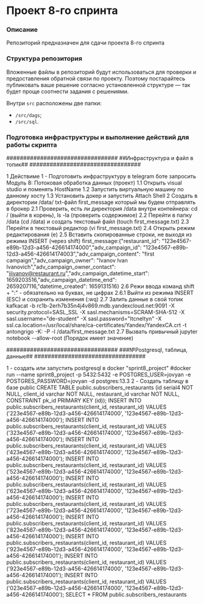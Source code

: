# Проект 8-го спринта

### Описание
Репозиторий предназначен для сдачи проекта 8-го спринта

### Структура репозитория
Вложенные файлы в репозиторий будут использоваться для проверки и предоставления обратной связи по проекту. Поэтому постарайтесь публиковать ваше решение согласно установленной структуре — так будет проще соотнести задания с решениями.

Внутри `src` расположены две папки:
- `/src/dags`;
- `/src/sql`.


### Подготовка инфраструктуры и выполнение действий для работы скрипта

#################################
##Инфраструктура и файл в топик##
#################################

1 Действиме 1 - Подготовить инфраструктуру в telegram боте запросить Модуль 8: Потоковая обработка данных (проект)
1.1 Открыть visual studio и поменять HostName
1.2 Запустить виртуальную машину по данному хосту
1.3 Установить докер и запустить Attach Shell
2 Создать в директории  /data/ txt-файл first_message который мы будем отправлять в брокер
2.1 Проверить, есть ли директория /data внутри контейнера: 
cd / (выйти в корень), 
ls -la (проверить содержимое)
2.2 Перейти в папку /data (cd /data) и создать текстовый файл (touch first_message.txt) 
2.3 Перейти в текстовый редактор (vi first_message.txt) 
2.4 Открыть режим редактирования (e) 
2.5 Вставить скопированные строки, не выходя из режима INSERT (через shift) 
first_message:{"restaurant_id": "123e4567-e89b-12d3-a456-426614174000","adv_campaign_id": "123e4567-e89b-12d3-a456-426614174003","adv_campaign_content": "first campaign","adv_campaign_owner": "Ivanov Ivan Ivanovich","adv_campaign_owner_contact": "iiivanov@restaurant.ru","adv_campaign_datetime_start": 1659203516,"adv_campaign_datetime_end": 2659207116,"datetime_created": 1659131516} 
2.6 Режи ввода команд shift + ":" - обязательно на буквах, не цифрах
2.6.1 Выйти из режима INSERT (ESC) и сохранить изменения (:wq)
2.7 Залить данные в свой топик
kafkacat -b rc1b-2erh7b35n4j4v869.mdb.yandexcloud.net:9091 -X security.protocol=SASL_SSL -X sasl.mechanisms=SCRAM-SHA-512 -X sasl.username="de-student" -X sasl.password="ltcneltyn" -X ssl.ca.location=/usr/local/share/ca-certificates/Yandex/YandexCA.crt -t antongrigo -K: -P -l /data/first_message.txt
2.7 Вызвать привычный jupyter notebook --allow-root (Порядок имеет значение)

#################################
###№Postgresql, таблица, данные##
#################################

1 - создать или запустить postgresql в docker "sprint8_project"
#docker run --name sprint8_project -p 5432:5432 -e POSTGRES_USER=jovyan -e POSTGRES_PASSWORD=jovyan -d postgres:13.3
2 - Создать таблицу в базе public 
CREATE TABLE public.subscribers_restaurants (id serial4 NOT NULL, client_id varchar NOT NULL, restaurant_id varchar NOT NULL, CONSTRAINT pk_id PRIMARY KEY (id));
INSERT INTO public.subscribers_restaurants(client_id, restaurant_id) VALUES ('223e4567-e89b-12d3-a456-426614174000', '123e4567-e89b-12d3-a456-426614174000');
INSERT INTO public.subscribers_restaurants(client_id, restaurant_id) VALUES ('323e4567-e89b-12d3-a456-426614174000', '123e4567-e89b-12d3-a456-426614174000');
INSERT INTO public.subscribers_restaurants(client_id, restaurant_id) VALUES ('423e4567-e89b-12d3-a456-426614174000', '123e4567-e89b-12d3-a456-426614174000');
INSERT INTO public.subscribers_restaurants(client_id, restaurant_id) VALUES ('523e4567-e89b-12d3-a456-426614174000', '123e4567-e89b-12d3-a456-426614174000');
INSERT INTO public.subscribers_restaurants(client_id, restaurant_id) VALUES ('623e4567-e89b-12d3-a456-426614174000', '123e4567-e89b-12d3-a456-426614174000');
INSERT INTO public.subscribers_restaurants(client_id, restaurant_id) VALUES ('723e4567-e89b-12d3-a456-426614174000', '123e4567-e89b-12d3-a456-426614174000');
INSERT INTO public.subscribers_restaurants(client_id, restaurant_id) VALUES ('823e4567-e89b-12d3-a456-426614174000', '123e4567-e89b-12d3-a456-426614174000');
INSERT INTO public.subscribers_restaurants(client_id, restaurant_id) VALUES ('923e4567-e89b-12d3-a456-426614174000', '123e4567-e89b-12d3-a456-426614174001');
INSERT INTO public.subscribers_restaurants(client_id, restaurant_id) VALUES ('923e4567-e89b-12d3-a456-426614174000', '123e4567-e89b-12d3-a456-426614174001');
INSERT INTO public.subscribers_restaurants(client_id, restaurant_id) VALUES ('023e4567-e89b-12d3-a456-426614174000', '123e4567-e89b-12d3-a456-426614174000');
SELECT * FROM public.subscribers_restaurants



